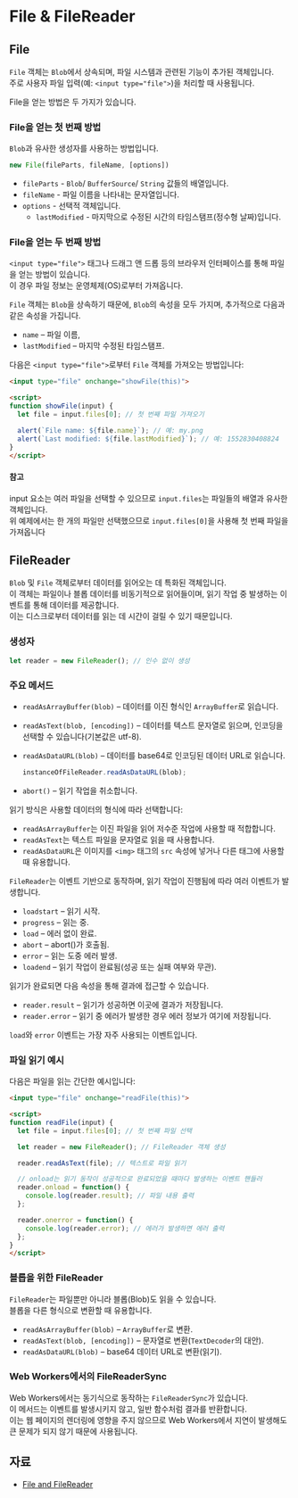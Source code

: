 # File & FileReader

## File

`File` 객체는 `Blob`에서 상속되며, 파일 시스템과 관련된 기능이 추가된 객체입니다.\
주로 사용자 파일 입력(예: `<input type="file">`)을 처리할 때 사용됩니다.

File을 얻는 방법은 두 가지가 있습니다.

### File을 얻는 첫 번째 방법

`Blob`과 유사한 생성자를 사용하는 방법입니다.

```js
new File(fileParts, fileName, [options])
```

- `fileParts` - `Blob`/ `BufferSource`/ `String` 값들의 배열입니다.
- `fileName` - 파일 이름을 나타내는 문자열입니다.
- `options` - 선택적 객체입니다.
  - `lastModified` - 마지막으로 수정된 시간의 타임스탬프(정수형 날짜)입니다.

### File을 얻는 두 번째 방법

`<input type="file">` 태그나 드래그 앤 드롭 등의 브라우저 인터페이스를 통해 파일을 얻는 방법이 있습니다.\
이 경우 파일 정보는 운영체제(OS)로부터 가져옵니다.

`File` 객체는 `Blob`을 상속하기 때문에, `Blob`의 속성을 모두 가지며, 추가적으로 다음과 같은 속성을 가집니다.

- `name` – 파일 이름,
- `lastModified` – 마지막 수정된 타임스탬프.

다음은 `<input type="file">`로부터 `File` 객체를 가져오는 방법입니다:

```html
<input type="file" onchange="showFile(this)">

<script>
function showFile(input) {
  let file = input.files[0]; // 첫 번째 파일 가져오기

  alert(`File name: ${file.name}`); // 예: my.png
  alert(`Last modified: ${file.lastModified}`); // 예: 1552830408824
}
</script>
```

#### 참고

input 요소는 여러 파일을 선택할 수 있으므로 `input.files`는 파일들의 배열과 유사한 객체입니다.\
위 예제에서는 한 개의 파일만 선택했으므로 `input.files[0]`을 사용해 첫 번째 파일을 가져옵니다

## FileReader

`Blob` 및 `File` 객체로부터 데이터를 읽어오는 데 특화된 객체입니다.\
이 객체는 파일이나 블롭 데이터를 비동기적으로 읽어들이며, 읽기 작업 중 발생하는 이벤트를 통해 데이터를 제공합니다.\
이는 디스크로부터 데이터를 읽는 데 시간이 걸릴 수 있기 때문입니다.

### 생성자

```js
let reader = new FileReader(); // 인수 없이 생성
```

### 주요 메서드

- `readAsArrayBuffer(blob)` – 데이터를 이진 형식인 `ArrayBuffer`로 읽습니다.

- `readAsText(blob, [encoding])` – 데이터를 텍스트 문자열로 읽으며, 인코딩을 선택할 수 있습니다(기본값은 utf-8).

- `readAsDataURL(blob)` – 데이터를 base64로 인코딩된 데이터 URL로 읽습니다.

    ```js
    instanceOfFileReader.readAsDataURL(blob);
    ```

- `abort()` – 읽기 작업을 취소합니다.

읽기 방식은 사용할 데이터의 형식에 따라 선택합니다:

- `readAsArrayBuffer`는 이진 파일을 읽어 저수준 작업에 사용할 때 적합합니다.
- `readAsText`는 텍스트 파일을 문자열로 읽을 때 사용합니다.
- `readAsDataURL`은 이미지를 `<img>` 태그의 `src` 속성에 넣거나 다른 태그에 사용할 때 유용합니다.

`FileReader`는 이벤트 기반으로 동작하며, 읽기 작업이 진행됨에 따라 여러 이벤트가 발생합니다.

- `loadstart` – 읽기 시작.
- `progress` – 읽는 중.
- `load` – 에러 없이 완료.
- `abort` – abort()가 호출됨.
- `error` – 읽는 도중 에러 발생.
- `loadend` – 읽기 작업이 완료됨(성공 또는 실패 여부와 무관).

읽기가 완료되면 다음 속성을 통해 결과에 접근할 수 있습니다.

- `reader.result` – 읽기가 성공하면 이곳에 결과가 저장됩니다.
- `reader.error` – 읽기 중 에러가 발생한 경우 에러 정보가 여기에 저장됩니다.

`load`와 `error` 이벤트는 가장 자주 사용되는 이벤트입니다.

### 파일 읽기 예시

다음은 파일을 읽는 간단한 예시입니다:

```html
<input type="file" onchange="readFile(this)">

<script>
function readFile(input) {
  let file = input.files[0]; // 첫 번째 파일 선택

  let reader = new FileReader(); // FileReader 객체 생성

  reader.readAsText(file); // 텍스트로 파일 읽기

  // onload는 읽기 동작이 성공적으로 완료되었을 때마다 발생하는 이벤트 핸들러
  reader.onload = function() {
    console.log(reader.result); // 파일 내용 출력
  };

  reader.onerror = function() {
    console.log(reader.error); // 에러가 발생하면 에러 출력
  };
}
</script>
```

### 블롭을 위한 FileReader

`FileReader`는 파일뿐만 아니라 블롭(Blob)도 읽을 수 있습니다.\
블롭을 다른 형식으로 변환할 때 유용합니다.

- `readAsArrayBuffer(blob)` – `ArrayBuffer`로 변환.
- `readAsText(blob, [encoding])` – 문자열로 변환(`TextDecoder`의 대안).
- `readAsDataURL(blob)` – base64 데이터 URL로 변환(읽기).

### Web Workers에서의 FileReaderSync

Web Workers에서는 동기식으로 동작하는 `FileReaderSync`가 있습니다.\
이 메서드는 이벤트를 발생시키지 않고, 일반 함수처럼 결과를 반환합니다.\
이는 웹 페이지의 렌더링에 영향을 주지 않으므로 Web Workers에서 지연이 발생해도 큰 문제가 되지 않기 때문에 사용됩니다.

## 자료

- [File and FileReader](https://javascript.info/file)
